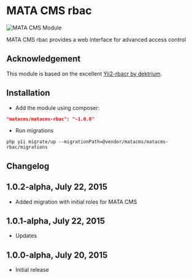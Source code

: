 MATA CMS rbac
==========================================

![MATA CMS Module](https://s3-eu-west-1.amazonaws.com/qi-interactive/assets/mata-cms/gear-mata-logo%402x.png)

MATA CMS rbac provides a web interface for advanced access control


Acknowledgement
------------
This module is based on the excellent [Yii2-rbacr by dektrium](https://github.com/dektrium/yii2-rbac).

Installation
------------

- Add the module using composer:

```json
"matacms/matacms-rbac": "~1.0.0"
```

-  Run migrations
```
php yii migrate/up --migrationPath=@vendor/matacms/matacms-rbac/migrations
```

Changelog
---------

## 1.0.2-alpha, July 22, 2015

- Added migration with initial roles for MATA CMS

## 1.0.1-alpha, July 22, 2015

- Updates

## 1.0.0-alpha, July 20, 2015

- Initial release
